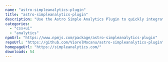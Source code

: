 ```yaml
---
name: "astro-simpleanalytics-plugin"
title: "astro-simpleanalytics-plugin"
description: "Use the Astro Simple Analytics Plugin to quickly integrate Simple Analytics in your Astro project with parameter control over several features."
categories:
  - "css+ui"
  - "analytics"
npmUrl: "https://www.npmjs.com/package/astro-simpleanalytics-plugin"
repoUrl: "https://github.com/ViorelMocanu/astro-simpleanalytics-plugin"
homepageUrl: "https://simpleanalytics.com/"
downloads: 54
---
```

